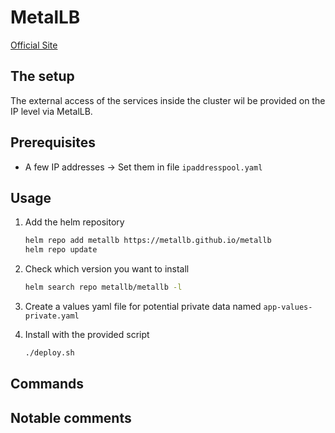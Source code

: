 # MetalLB

[Official Site](https://metallb.io/)

## The setup

The external access of the services inside the cluster wil be provided on the IP level via MetalLB.

## Prerequisites

- A few IP addresses -> Set them in file `ipaddresspool.yaml`

## Usage

1. Add the helm repository

    ```bash
    helm repo add metallb https://metallb.github.io/metallb
    helm repo update
    ```

2. Check which version you want to install

    ```bash
    helm search repo metallb/metallb -l
    ```

3. Create a values yaml file for potential private data named `app-values-private.yaml`

4. Install with the provided script

    ```bash
    ./deploy.sh
    ```

## Commands

## Notable comments
